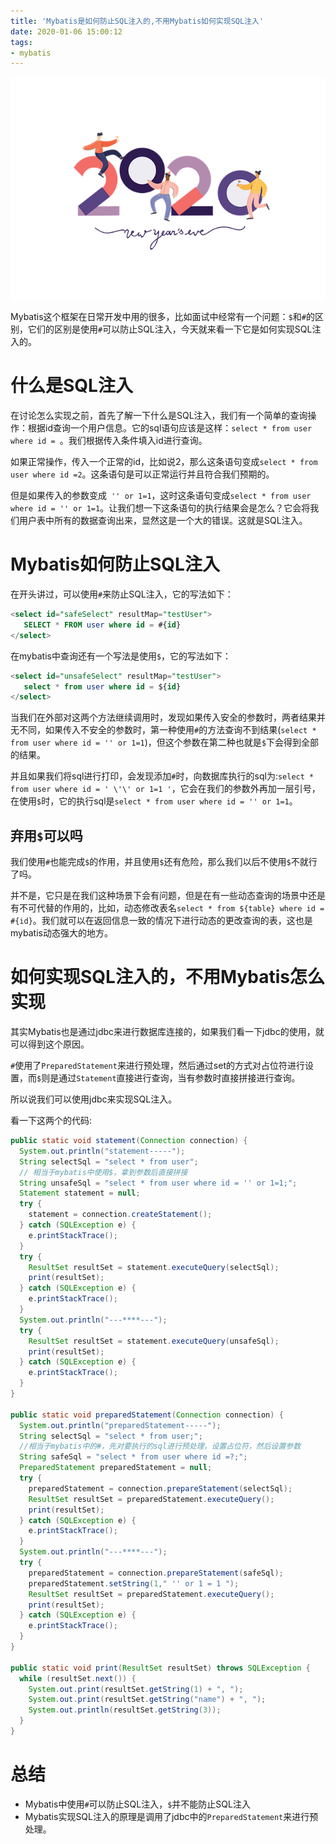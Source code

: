```yaml
---
title: 'Mybatis是如何防止SQL注入的,不用Mybatis如何实现SQL注入'
date: 2020-01-06 15:00:12
tags: 
- mybatis
---
```


![](https://raw.githubusercontent.com/liunaijie/images/master/happy-new-year-4718894_640.png)

Mybatis这个框架在日常开发中用的很多，比如面试中经常有一个问题：`$`和`#`的区别，它们的区别是使用`#`可以防止SQL注入，今天就来看一下它是如何实现SQL注入的。

# 什么是SQL注入

在讨论怎么实现之前，首先了解一下什么是SQL注入，我们有一个简单的查询操作：根据id查询一个用户信息。它的sql语句应该是这样：`select * from user where id = `。我们根据传入条件填入id进行查询。

如果正常操作，传入一个正常的id，比如说2，那么这条语句变成`select * from user where id =2`。这条语句是可以正常运行并且符合我们预期的。

但是如果传入的参数变成` '' or 1=1`，这时这条语句变成`select * from user where id = '' or 1=1`。让我们想一下这条语句的执行结果会是怎么？它会将我们用户表中所有的数据查询出来，显然这是一个大的错误。这就是SQL注入。

<!--more-->

# Mybatis如何防止SQL注入

在开头讲过，可以使用`#`来防止SQL注入，它的写法如下：

```sql
<select id="safeSelect" resultMap="testUser">
   SELECT * FROM user where id = #{id}
</select>
```

在mybatis中查询还有一个写法是使用`$`，它的写法如下：

```sql
<select id="unsafeSelect" resultMap="testUser">
   select * from user where id = ${id}
</select>
```

当我们在外部对这两个方法继续调用时，发现如果传入安全的参数时，两者结果并无不同，如果传入不安全的参数时，第一种使用`#`的方法查询不到结果(`select * from user where id = '' or 1=1`)，但这个参数在第二种也就是`$`下会得到全部的结果。

并且如果我们将sql进行打印，会发现添加`#`时，向数据库执行的sql为:`select * from user where id = ' \'\' or 1=1 '`，它会在我们的参数外再加一层引号，在使用`$`时，它的执行sql是`select * from user where id = '' or 1=1`。

## 弃用`$`可以吗

我们使用`#`也能完成`$`的作用，并且使用`$`还有危险，那么我们以后不使用`$`不就行了吗。

并不是，它只是在我们这种场景下会有问题，但是在有一些动态查询的场景中还是有不可代替的作用的，比如，动态修改表名`select * from ${table} where id = #{id}`。我们就可以在返回信息一致的情况下进行动态的更改查询的表，这也是mybatis动态强大的地方。

# 如何实现SQL注入的，不用Mybatis怎么实现

其实Mybatis也是通过jdbc来进行数据库连接的，如果我们看一下jdbc的使用，就可以得到这个原因。

`#`使用了`PreparedStatement`来进行预处理，然后通过set的方式对占位符进行设置，而`$`则是通过`Statement`直接进行查询，当有参数时直接拼接进行查询。

所以说我们可以使用jdbc来实现SQL注入。

看一下这两个的代码:

```java
public static void statement(Connection connection) {
  System.out.println("statement-----");
  String selectSql = "select * from user";
  // 相当于mybatis中使用$，拿到参数后直接拼接
  String unsafeSql = "select * from user where id = '' or 1=1;";
  Statement statement = null;
  try {
    statement = connection.createStatement();
  } catch (SQLException e) {
    e.printStackTrace();
  }
  try {
    ResultSet resultSet = statement.executeQuery(selectSql);
    print(resultSet);
  } catch (SQLException e) {
    e.printStackTrace();
  }
  System.out.println("---****---");
  try {
    ResultSet resultSet = statement.executeQuery(unsafeSql);
    print(resultSet);
  } catch (SQLException e) {
    e.printStackTrace();
  }
}

public static void preparedStatement(Connection connection) {
  System.out.println("preparedStatement-----");
  String selectSql = "select * from user;";
  //相当于mybatis中的#，先对要执行的sql进行预处理，设置占位符，然后设置参数
  String safeSql = "select * from user where id =?;";
  PreparedStatement preparedStatement = null;
  try {
    preparedStatement = connection.prepareStatement(selectSql);
    ResultSet resultSet = preparedStatement.executeQuery();
    print(resultSet);
  } catch (SQLException e) {
    e.printStackTrace();
  }
  System.out.println("---****---");
  try {
    preparedStatement = connection.prepareStatement(safeSql);
    preparedStatement.setString(1," '' or 1 = 1 ");
    ResultSet resultSet = preparedStatement.executeQuery();
    print(resultSet);
  } catch (SQLException e) {
    e.printStackTrace();
  }
}

public static void print(ResultSet resultSet) throws SQLException {
  while (resultSet.next()) {
    System.out.print(resultSet.getString(1) + ", ");
    System.out.print(resultSet.getString("name") + ", ");
    System.out.println(resultSet.getString(3));
  }
}
```

# 总结

- Mybatis中使用`#`可以防止SQL注入，`$`并不能防止SQL注入
- Mybatis实现SQL注入的原理是调用了jdbc中的`PreparedStatement`来进行预处理。